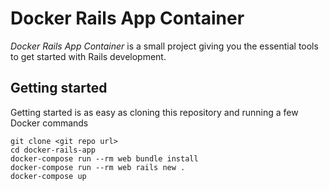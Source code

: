 # Docker Rails App Container

_Docker Rails App Container_ is a small project giving you the essential tools to get started with Rails development.

## Getting started

Getting started is as easy as cloning this repository and running a few Docker commands

```
git clone <git repo url>
cd docker-rails-app
docker-compose run --rm web bundle install
docker-compose run --rm web rails new .
docker-compose up
```